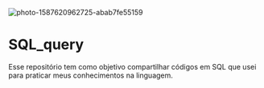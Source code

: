 ![photo-1587620962725-abab7fe55159](https://user-images.githubusercontent.com/91103250/197905860-f303b3cb-c805-423b-aa0b-b5e9cc85c3c5.jpg)


# SQL_query
Esse repositório tem como objetivo compartilhar códigos em SQL que usei para praticar meus conhecimentos na linguagem.
